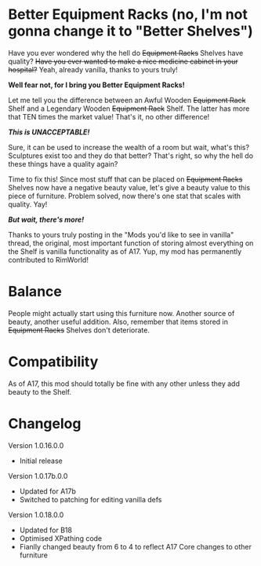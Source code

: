 # Better Equipment Racks (no, I'm not gonna change it to "Better Shelves")
Have you ever wondered why the hell do ~~Equipment Racks~~ Shelves have quality? ~~Have you ever wanted to make a nice medicine cabinet in your hospital?~~ Yeah, already vanilla, thanks to yours truly!

**Well fear not, for I bring you Better Equipment Racks!**

Let me tell you the difference between an Awful Wooden ~~Equipment Rack~~ Shelf and a Legendary Wooden ~~Equipment Rack~~ Shelf. The latter has more that TEN times the market value! That's it, no other difference!

***This is UNACCEPTABLE!***

Sure, it can be used to increase the wealth of a room but wait, what's this? Sculptures exist too and they do that better? That's right, so why the hell do these things have a quality again?

Time to fix this! Since most stuff that can be placed on ~~Equipment Racks~~ Shelves now have a negative beauty value, let's give a beauty value to this piece of furniture. Problem solved, now there's one stat that scales with quality. Yay!

***But wait, there's more!***

Thanks to yours truly posting in the "Mods you'd like to see in vanilla" thread, the original, most important function of storing almost everything on the Shelf is vanilla functionality as of A17. Yup, my mod has permanently contributed to RimWorld!

# Balance
People might actually start using this furniture now. Another source of beauty, another useful addition. Also, remember that items stored in ~~Equipment Racks~~ Shelves don't deteriorate.

# Compatibility
As of A17, this mod should totally be fine with any other unless they add beauty to the Shelf.

# Changelog
Version 1.0.16.0.0
- Initial release

Version 1.0.17b.0.0
- Updated for A17b
- Switched to patching for editing vanilla defs

Version 1.0.18.0.0
- Updated for B18
- Optimised XPathing code
- Fianlly changed beauty from 6 to 4 to reflect A17 Core changes to other furniture
